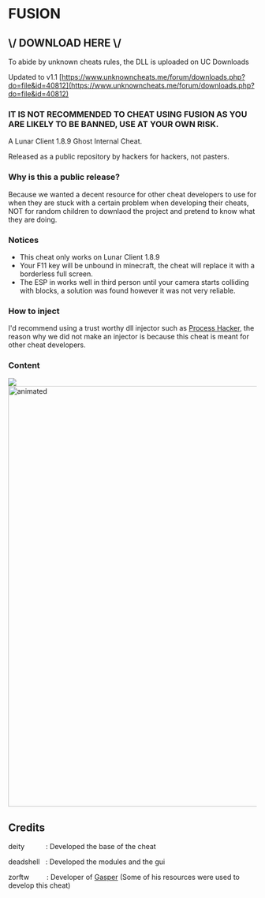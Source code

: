 
# FUSION

## \\/ DOWNLOAD HERE \\/
To abide by unknown cheats rules, the DLL is uploaded on UC Downloads

Updated to v1.1
[https://www.unknowncheats.me/forum/downloads.php?do=file&id=40812](https://www.unknowncheats.me/forum/downloads.php?do=file&id=40812)

### IT IS NOT RECOMMENDED TO CHEAT USING FUSION AS YOU ARE LIKELY TO BE BANNED, USE AT YOUR OWN RISK.

A Lunar Client 1.8.9 Ghost Internal Cheat.

Released as a public repository by hackers for hackers, not pasters.

### Why is this a public release?
Because we wanted a decent resource for other cheat developers to use for when they are stuck with a certain problem when developing their cheats, NOT for random children to downlaod the project and pretend to know what they are doing.

### Notices
- This cheat only works on Lunar Client 1.8.9
- Your F11 key will be unbound in minecraft, the cheat will replace it with a borderless full screen.
- The ESP in works well in third person until your camera starts colliding with blocks, a solution was found however it was not very reliable.

### How to inject
I'd recommend using a trust worthy dll injector such as [Process Hacker](https://processhacker.sourceforge.io/), the reason why we did not make an injector is because this cheat is meant for other cheat developers.

### Content

<img src="https://github.com/deadshxll/fusion/assets/67878277/fc97739d-0dd4-4988-8a23-ccd925688d08" />
<img src="https://github.com/deadshxll/fusion/assets/67878277/fac3f084-0255-4999-b03f-3e2e0a15bde8" alt="animated" / width=853>

## Credits
deity&nbsp;&nbsp;&nbsp;&nbsp;&nbsp;&nbsp;&nbsp;&nbsp;&nbsp;&nbsp;&nbsp;: Developed the base of the cheat

deadshell&nbsp;&nbsp;&nbsp;: Developed the modules and the gui

zorftw&nbsp;&nbsp;&nbsp;&nbsp;&nbsp;&nbsp;&nbsp;&nbsp;&nbsp;: Developer of [Gasper](https://github.com/zorftw/gasper-cpp/tree/master) (Some of his resources were used to develop this cheat)

